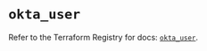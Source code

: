 # `okta_user`

Refer to the Terraform Registry for docs: [`okta_user`](https://registry.terraform.io/providers/okta/okta/4.7.0/docs/resources/user).
